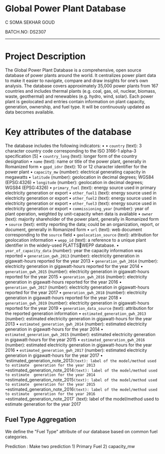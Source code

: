 # Global Power Plant Database

C SOMA SEKHAR GOUD

BATCH.NO: DS2307

---------------------------------------------------
# Project Description

The Global Power Plant Database is a comprehensive, open source database of power plants 
around the world. It centralizes power plant data to make it easier to navigate, compare and 
draw insights for one’s own analysis. The database covers approximately 35,000 power plants 
from 167 countries and includes thermal plants (e.g. coal, gas, oil, nuclear, biomass, waste, 
geothermal) and renewables (e.g. hydro, wind, solar). Each power plant is geolocated and 
entries contain information on plant capacity, generation, ownership, and fuel type. It will be 
continuously updated as data becomes available.

# Key attributes of the database

The database includes the following indicators:
•
• `country` (text): 3 character country code corresponding to the ISO 3166-1 alpha-3 
specification [5]
• `country_long` (text): longer form of the country designation
• `name` (text): name or title of the power plant, generally in Romanized form
• `gppd_idnr` (text): 10 or 12 character identifier for the power plant
• `capacity_mw` (number): electrical generating capacity in megawatts
• `latitude` (number): geolocation in decimal degrees; WGS84 (EPSG:4326)
• `longitude` (number): geolocation in decimal degrees; WGS84 (EPSG:4326)
• `primary_fuel` (text): energy source used in primary electricity generation or export
• `other_fuel1` (text): energy source used in electricity generation or export
• `other_fuel2` (text): energy source used in electricity generation or export
• `other_fuel3` (text): energy source used in electricity generation or export
• `commissioning_year` (number): year of plant operation, weighted by unit-capacity 
when data is available
• `owner` (text): majority shareholder of the power plant, generally in Romanized form
• `source` (text): entity reporting the data; could be an organization, report, or document, 
generally in Romanized form
• `url` (text): web document corresponding to the `source` field
• `geolocation_source` (text): attribution for geolocation information
• `wepp_id` (text): a reference to a unique plant identifier in the widely-used PLATTSWEPP database.
• `year_of_capacity_data` (number): year the capacity information was reported
• `generation_gwh_2013` (number): electricity generation in gigawatt-hours reported for 
the year 2013
• `generation_gwh_2014` (number): electricity generation in gigawatt-hours reported for 
the year 2014
• `generation_gwh_2015` (number): electricity generation in gigawatt-hours reported for 
the year 2015
• `generation_gwh_2016` (number): electricity generation in gigawatt-hours reported for 
the year 2016
• `generation_gwh_2017` (number): electricity generation in gigawatt-hours reported for 
the year 2017
• `generation_gwh_2018` (number): electricity generation in gigawatt-hours reported for 
the year 2018
• `generation_gwh_2019` (number): electricity generation in gigawatt-hours reported for 
the year 2019
• `generation_data_source` (text): attribution for the reported generation information
• `estimated_generation_gwh_2013` (number): estimated electricity generation in 
gigawatt-hours for the year 2013
• `estimated_generation_gwh_2014` (number): estimated electricity generation in 
gigawatt-hours for the year 2014
• `estimated_generation_gwh_2015` (number): estimated electricity generation in 
gigawatt-hours for the year 2015
• `estimated_generation_gwh_2016` (number): estimated electricity generation in 
gigawatt-hours for the year 2016
• `estimated_generation_gwh_2017` (number): estimated electricity generation in 
gigawatt-hours for the year 2017
• 'estimated_generation_note_2013` (text): label of the model/method used to estimate 
generation for the year 2013
• `estimated_generation_note_2014` (text): label of the model/method used to estimate 
generation for the year 2014
• `estimated_generation_note_2015` (text): label of the model/method used to estimate 
generation for the year 2015
• `estimated_generation_note_2016` (text): label of the model/method used to estimate 
generation for the year 2016
• `estimated_generation_note_2017` (text): label of the model/method used to estimate 
generation for the year 2017

## Fuel Type Aggregation

We define the "Fuel Type" attribute of our database based on common fuel categories.

Prediction : Make two prediction 1) Primary Fuel 2) capacity_mw
